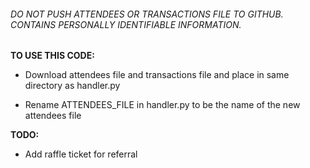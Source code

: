 ###### DO NOT PUSH ATTENDEES OR TRANSACTIONS FILE TO GITHUB. CONTAINS PERSONALLY IDENTIFIABLE INFORMATION. 

**TO USE THIS CODE:**

- Download attendees file and transactions file and place in same directory as handler.py

- Rename ATTENDEES_FILE in handler.py to be the name of the new attendees file


**TODO:**

- Add raffle ticket for referral
